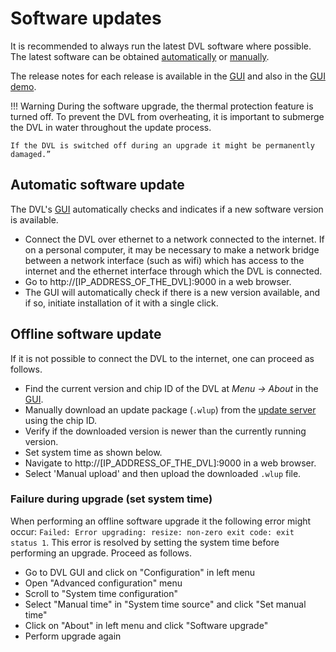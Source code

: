 # Software updates

It is recommended to always run the latest DVL software where possible. The latest software can be obtained [automatically](#automatic-software-update) or [manually](#offline-software-update).

The release notes for each release is available in the [GUI](../dvl/gui/dashboard.md) and also in the [GUI demo](https://dvl.demo.waterlinked.com/#/about).

!!! Warning
	During the software upgrade, the thermal protection feature is turned off. To prevent the DVL from overheating, it is important to submerge the DVL in water throughout the update process.
	
	If the DVL is switched off during an upgrade it might be permanently damaged.”


## Automatic software update

The DVL's [GUI](../dvl/gui/dashboard.md) automatically checks and indicates if a new software version is available.

* Connect the DVL over ethernet to a network connected to the internet. If on a personal computer, it may be necessary to make a network bridge between a network interface (such as wifi) which has access to the internet and the ethernet interface through which the DVL is connected.
* Go to http://[IP_ADDRESS_OF_THE_DVL]:9000 in a web browser.
* The GUI will automatically check if there is a new version available, and if so, initiate installation of it with a single click.

## Offline software update

If it is not possible to connect the DVL to the internet, one can proceed as follows.

* Find the current version and chip ID of the DVL at *Menu -> About* in the [GUI](../dvl/gui/dashboard.md).
* Manually download an update package (`.wlup`) from the [update server](https://update.waterlinked.com/) using the chip ID.
* Verify if the downloaded version is newer than the currently running version.
* Set system time as shown below.
* Navigate to http://[IP_ADDRESS_OF_THE_DVL]:9000 in a web browser.
* Select 'Manual upload' and then upload the downloaded `.wlup` file.

### Failure during upgrade (set system time)

When performing an offline software upgrade it the following error might occur: `Failed: Error upgrading: resize: non-zero exit code: exit status 1`. This error is resolved by setting the system time before performing an upgrade. Proceed as follows.

* Go to DVL GUI and click on "Configuration" in left menu
* Open "Advanced configuration" menu
* Scroll to "System time configuration"
* Select "Manual time" in "System time source" and click "Set manual time"
* Click on "About" in left menu and click "Software upgrade"
* Perform upgrade again
